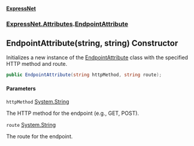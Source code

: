 #### [ExpressNet](ExpressNet.md 'ExpressNet')
### [ExpressNet.Attributes](ExpressNet.Attributes.md 'ExpressNet.Attributes').[EndpointAttribute](ExpressNet.Attributes.EndpointAttribute.md 'ExpressNet.Attributes.EndpointAttribute')

## EndpointAttribute(string, string) Constructor

Initializes a new instance of the [EndpointAttribute](ExpressNet.Attributes.EndpointAttribute.md 'ExpressNet.Attributes.EndpointAttribute') class with the specified HTTP method and route.

```csharp
public EndpointAttribute(string httpMethod, string route);
```
#### Parameters

<a name='ExpressNet.Attributes.EndpointAttribute.EndpointAttribute(string,string).httpMethod'></a>

`httpMethod` [System.String](https://docs.microsoft.com/en-us/dotnet/api/System.String 'System.String')

The HTTP method for the endpoint (e.g., GET, POST).

<a name='ExpressNet.Attributes.EndpointAttribute.EndpointAttribute(string,string).route'></a>

`route` [System.String](https://docs.microsoft.com/en-us/dotnet/api/System.String 'System.String')

The route for the endpoint.
